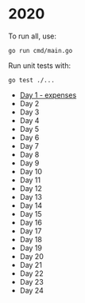 # 2020

To run all, use:

```shell
go run cmd/main.go
```

Run unit tests with:

```shell
go test ./...
```

- [Day 1 - expenses](pkg/expenses)
- Day 2
- Day 3
- Day 4
- Day 5
- Day 6
- Day 7
- Day 8
- Day 9
- Day 10
- Day 11
- Day 12
- Day 13
- Day 14
- Day 15
- Day 16
- Day 17
- Day 18
- Day 19
- Day 20
- Day 21
- Day 22
- Day 23
- Day 24
